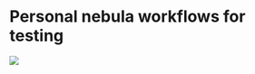 # Personal nebula workflows for testing

![](https://media.giphy.com/media/aWssxFetYLzIA/giphy.gif)
